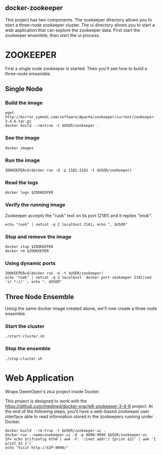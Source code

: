 docker-zookeeper
----------------

This project has two components. The zookeeper directory allows you to start a three-node zookeeper cluster. The ui directory allows you to start a web application that can explore the zookeeper data. First start the zookeeper ensemble, then start the ui process.

# ZOOKEEPER

First a single node zookeeper is started. Then you'll see how to build a three-node emsemble.

## Single Node

### Build the image

```
wget http://mirror.symnds.com/software/Apache/zookeeper/current/zookeeper-3.4.6.tar.gz
docker build --rm=true -t $USER/zookeeper .
```

### See the image

```
docker images
```

### Run the image

```
ZOOKEEPER=$(docker run -d -p 2181:2181 -t $USER/zookeeper)
```

### Read the logs

```
docker logs $ZOOKEEPER
```

### Verify the running image

Zookeeper accepts the "ruok" text on its port (2181) and it replies "imok".

```
echo "ruok" | netcat -q 2 localhost 2181; echo ", $USER"
```

### Stop and remove the image

```
docker stop $ZOOKEEPER
docker rm $ZOOKEEPER
```

### Using dynamic ports

```
ZOOKEEPER=$(docker run -d -t $USER/zookeeper)
echo "ruok" | netcat -q 2 localhost `docker port zookeeper 2181|sed 's/.*://'`; echo ", $USER"
```

## Three Node Ensemble

Using the same docker image created above, we'll now create a three node ensemble.

### Start the cluster

```
./start-cluster.sh
```

### Stop the ensemble

```
./stop-cluster.sh
```

# Web Application

Wraps DeemOpen's zkui project inside Docker.

This project is designed to work with the https://github.com/medined/docker-oracle8-zookeeper-3-4-6 project. At the end of the following steps, you'll have a web-based zookeeper user interface able to read information stored in the zookeepers running under Docker.

```
docker build --rm-true -t $USER/zookeeper-ui .
docker run --name=zookeeper.ui -d -p 9090:9090 $USER/zookeeper-ui
IP=`echo $(ifconfig eth0 | awk -F: '/inet addr:/ {print $2}' | awk '{ print $1 }')`
echo "Visit http://$IP:9090/"
```


